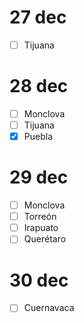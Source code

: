 # 27 dec

- [ ] Tijuana

# 28 dec

- [ ] Monclova
- [ ] Tijuana
- [x] Puebla

# 29 dec

- [ ] Monclova
- [ ] Torreón
- [ ] Irapuato
- [ ] Querétaro

# 30 dec

- [ ] Cuernavaca

